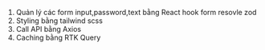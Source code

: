 1. Quản lý các form input,password,text bằng React hook form resovle zod
2. Styling bằng tailwind scss
3. Call API bằng Axios
4. Caching bằng RTK Query
